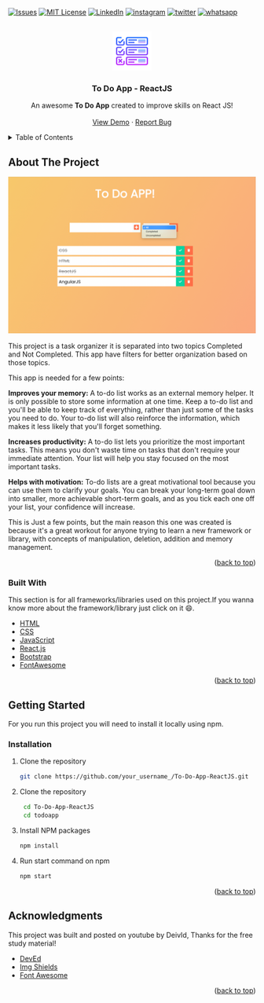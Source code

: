 <div id="top"></div>

[![Issues][issues-shield]][issues-url]
[![MIT License][license-shield]][license-url]
[![LinkedIn][linkedin-shield]][linkedin-url]
[![instagram][instagram-shield]][instagram-url]
[![twitter][twitter-shield]][twitter-url]
[![whatsapp][whatsapp-shield]][whatsapp-url]

<!-- PROJECT LOGO -->
<br />
<div align="center">
  <a href="https://github.com/X-Suco-De-Fruta-X/To-Do-App-ReactJS">
    <img src="images/todoIcon.png" alt="Logo" width="80" height="80">
  </a>

  <h3 align="center">To Do App - ReactJS</h3>

  <p align="center">
    An awesome <strong>To Do App</strong> created to improve skills  on React JS!
    <br />
    <br />
    <a href="https://github.com/othneildrew/Best-README-Template">View Demo</a>
    ·
    <a href="https://github.com/X-Suco-De-Fruta-X/To-Do-App-ReactJS/issues">Report Bug</a>
    
  </p>
</div>



<!-- TABLE OF CONTENTS -->
<details>
  <summary>Table of Contents</summary>
  <ol>
    <li>
      <a href="#about-the-project">About The Project</a>
      <ul>
        <li><a href="#built-with">Built With</a></li>
      </ul>
    </li>
    <li>
      <a href="#getting-started">Getting Started</a>
      <ul>
        <li><a href="#prerequisites">Prerequisites</a></li>
        <li><a href="#installation">Installation</a></li>
      </ul>
    </li>
    <li><a href="#usage">Usage</a></li>
    <li><a href="#roadmap">Roadmap</a></li>
    <li><a href="#contributing">Contributing</a></li>
    <li><a href="#license">License</a></li>
    <li><a href="#contact">Contact</a></li>
    <li><a href="#acknowledgments">Acknowledgments</a></li>
  </ol>
</details>



<!-- ABOUT THE PROJECT -->
## About The Project

[![Product Name Screen Shot][product-screenshot]](https://example.com)

This project is a task organizer it is separated into two topics Completed and Not Completed. This app have filters for better organization based on those topics.

This app is needed for a few points:

<strong>Improves your memory:</strong> A to-do list works as an external memory helper. It is only possible to store some information at one time. Keep a to-do list and you'll be able to keep track of everything, rather than just some of the tasks you need to do. Your to-do list will also reinforce the information, which makes it less likely that you'll forget something.

<strong>Increases productivity:</strong> A to-do list lets you prioritize the most important tasks. This means you don't waste time on tasks that don't require your immediate attention. Your list will help you stay focused on the most important tasks.

<strong>Helps with motivation:</strong> To-do lists are a great motivational tool because you can use them to clarify your goals. You can break your long-term goal down into smaller, more achievable short-term goals, and as you tick each one off your list, your confidence will increase.
 
This is Just a few points, but the main reason this one was created is because it's a great workout for anyone trying to learn a new framework or library, with concepts of manipulation, deletion, addition and memory management.

<p align="right">(<a href="#top">back to top</a>)</p>

### Built With

This section is for all frameworks/libraries used on this project.If you wanna know more about the framework/library just click on it :smile:.

* [HTML](https://developer.mozilla.org/en-US/docs/Web/HTML)
* [CSS](https://developer.mozilla.org/en-US/docs/Web/CSS)
* [JavaScript](https://www.javascript.com)
* [React.js](https://reactjs.org/)
* [Bootstrap](https://getbootstrap.com)
* [FontAwesome](https://fontawesome.com)

<p align="right">(<a href="#top">back to top</a>)</p>



<!-- GETTING STARTED -->
## Getting Started

For you run this project you will need to install it locally using npm.

### Installation

1. Clone the repository
   ```bash
   git clone https://github.com/your_username_/To-Do-App-ReactJS.git
   ```
2. Clone the repository
   ```bash
    cd To-Do-App-ReactJS
    cd todoapp
   ```

3. Install NPM packages
   ```bash
   npm install  
   ```

4. Run start command on npm
   ```bash
   npm start
   ```

<p align="right">(<a href="#top">back to top</a>)</p>

<!-- ACKNOWLEDGMENTS -->
## Acknowledgments

This project was built and posted on youtube by DeivId, Thanks for the free study material!

* [DevEd](https://github.com/developedbyed/)
* [Img Shields](https://shields.io)
* [Font Awesome](https://fontawesome.com)

<p align="right">(<a href="#top">back to top</a>)</p>

<!-- MARKDOWN LINKS & IMAGES -->
<!-- https://www.markdownguide.org/basic-syntax/#reference-style-links -->
[contributors-shield]: https://img.shields.io/github/contributors/othneildrew/Best-README-Template.svg?style=for-the-badge
[contributors-url]: https://github.com/othneildrew/Best-README-Template/graphs/contributors
[forks-shield]: https://img.shields.io/github/forks/othneildrew/Best-README-Template.svg?style=for-the-badge
[forks-url]: https://github.com/othneildrew/Best-README-Template/network/members
[stars-shield]: https://img.shields.io/github/stars/othneildrew/Best-README-Template.svg?style=for-the-badge
[stars-url]: https://github.com/othneildrew/Best-README-Template/stargazers
[issues-shield]: https://img.shields.io/github/issues/othneildrew/Best-README-Template.svg?style=for-the-badge
[issues-url]: https://github.com/othneildrew/Best-README-Template/issues
[license-shield]: https://img.shields.io/github/license/othneildrew/Best-README-Template.svg?style=for-the-badge
[license-url]: https://github.com/othneildrew/Best-README-Template/blob/master/LICENSE.txt
[linkedin-shield]: https://img.shields.io/badge/-LinkedIn-black.svg?style=for-the-badge&logo=linkedin&colorB=555
[instagram-shield]: https://img.shields.io/badge/-instagram-black.svg?style=for-the-badge&logo=instagram&colorB=555
[twitter-shield]: https://img.shields.io/badge/-twitter-black.svg?style=for-the-badge&logo=twitter&colorB=555
[whatsapp-shield]: https://img.shields.io/badge/-whatsapp-black.svg?style=for-the-badge&logo=whatsapp&colorB=555
[linkedin-url]: https://linkedin.com/in/glauco-lustosa
[instagram-url]: https://instagram.com/glauco.lustosa
[twitter-url]: https://twitter.com/GlaucoNao
[whatsapp-url]: https://api.whatsapp.com/send?phone=5511945311198&text=Ol%C3%A1%2C%20vi%20seu%20GitHub%20e%20estou%20interessado%20no%20seu%20trabalho.
[product-screenshot]: images/screenshot.png
